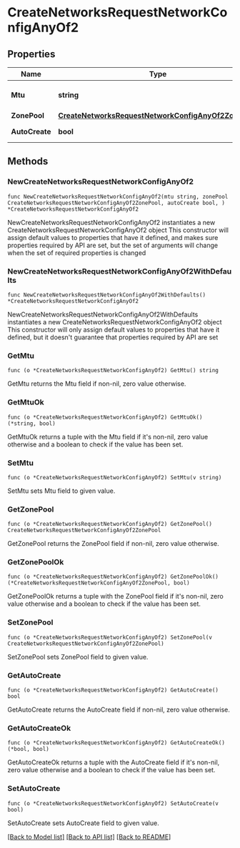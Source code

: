 # CreateNetworksRequestNetworkConfigAnyOf2

## Properties

Name | Type | Description | Notes
------------ | ------------- | ------------- | -------------
**Mtu** | **string** | GCP MTU | [default to "1460"]
**ZonePool** | [**CreateNetworksRequestNetworkConfigAnyOf2ZonePool**](CreateNetworksRequestNetworkConfigAnyOf2ZonePool.md) |  | 
**AutoCreate** | **bool** | Auto create subnets | [default to true]

## Methods

### NewCreateNetworksRequestNetworkConfigAnyOf2

`func NewCreateNetworksRequestNetworkConfigAnyOf2(mtu string, zonePool CreateNetworksRequestNetworkConfigAnyOf2ZonePool, autoCreate bool, ) *CreateNetworksRequestNetworkConfigAnyOf2`

NewCreateNetworksRequestNetworkConfigAnyOf2 instantiates a new CreateNetworksRequestNetworkConfigAnyOf2 object
This constructor will assign default values to properties that have it defined,
and makes sure properties required by API are set, but the set of arguments
will change when the set of required properties is changed

### NewCreateNetworksRequestNetworkConfigAnyOf2WithDefaults

`func NewCreateNetworksRequestNetworkConfigAnyOf2WithDefaults() *CreateNetworksRequestNetworkConfigAnyOf2`

NewCreateNetworksRequestNetworkConfigAnyOf2WithDefaults instantiates a new CreateNetworksRequestNetworkConfigAnyOf2 object
This constructor will only assign default values to properties that have it defined,
but it doesn't guarantee that properties required by API are set

### GetMtu

`func (o *CreateNetworksRequestNetworkConfigAnyOf2) GetMtu() string`

GetMtu returns the Mtu field if non-nil, zero value otherwise.

### GetMtuOk

`func (o *CreateNetworksRequestNetworkConfigAnyOf2) GetMtuOk() (*string, bool)`

GetMtuOk returns a tuple with the Mtu field if it's non-nil, zero value otherwise
and a boolean to check if the value has been set.

### SetMtu

`func (o *CreateNetworksRequestNetworkConfigAnyOf2) SetMtu(v string)`

SetMtu sets Mtu field to given value.


### GetZonePool

`func (o *CreateNetworksRequestNetworkConfigAnyOf2) GetZonePool() CreateNetworksRequestNetworkConfigAnyOf2ZonePool`

GetZonePool returns the ZonePool field if non-nil, zero value otherwise.

### GetZonePoolOk

`func (o *CreateNetworksRequestNetworkConfigAnyOf2) GetZonePoolOk() (*CreateNetworksRequestNetworkConfigAnyOf2ZonePool, bool)`

GetZonePoolOk returns a tuple with the ZonePool field if it's non-nil, zero value otherwise
and a boolean to check if the value has been set.

### SetZonePool

`func (o *CreateNetworksRequestNetworkConfigAnyOf2) SetZonePool(v CreateNetworksRequestNetworkConfigAnyOf2ZonePool)`

SetZonePool sets ZonePool field to given value.


### GetAutoCreate

`func (o *CreateNetworksRequestNetworkConfigAnyOf2) GetAutoCreate() bool`

GetAutoCreate returns the AutoCreate field if non-nil, zero value otherwise.

### GetAutoCreateOk

`func (o *CreateNetworksRequestNetworkConfigAnyOf2) GetAutoCreateOk() (*bool, bool)`

GetAutoCreateOk returns a tuple with the AutoCreate field if it's non-nil, zero value otherwise
and a boolean to check if the value has been set.

### SetAutoCreate

`func (o *CreateNetworksRequestNetworkConfigAnyOf2) SetAutoCreate(v bool)`

SetAutoCreate sets AutoCreate field to given value.



[[Back to Model list]](../README.md#documentation-for-models) [[Back to API list]](../README.md#documentation-for-api-endpoints) [[Back to README]](../README.md)


